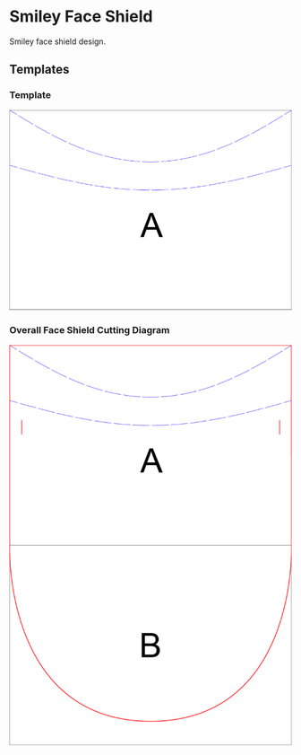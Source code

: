 # Smiley Face Shield

Smiley face shield design. 

## Templates

### Template

![a4template](./SmileyFaceShieldCuttingTemplate_A4.jpg)

### Overall Face Shield Cutting Diagram

![overallDiagram](./SmileyFaceShieldOverallDiagram.jpg)

